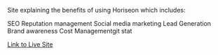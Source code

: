 Site explaining the benefits of using Horiseon which includes:

SEO
Reputation management
Social media marketing
Lead Generation
Brand awareness
Cost Managementgit stat


[Link to Live Site ](https://yakattak.github.io/Horiseon/)